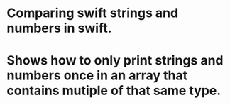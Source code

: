 # Comparing swift strings and numbers in swift.
# Shows how to only print strings and numbers once in an array that contains mutiple of that same type.


